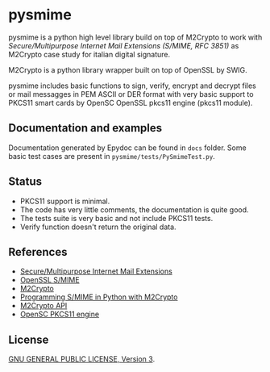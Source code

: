 # pysmime

pysmime is a python high level library build on top of M2Crypto to work with
*Secure/Multipurpose Internet Mail Extensions (S/MIME, RFC 3851)* as M2Crypto
case study for italian digital signature.

M2Crypto is a python library wrapper built on top of OpenSSL by SWIG.

pysmime includes basic functions to sign, verify, encrypt and decrypt
files or mail messagges in PEM ASCII or DER format with very basic support to
PKCS11 smart cards by OpenSC OpenSSL pkcs11 engine (pkcs11 module).

## Documentation and examples
Documentation generated by Epydoc can be found in `docs` folder.
Some basic test cases are present in `pysmime/tests/PySmimeTest.py`.

## Status
* PKCS11 support is minimal.
* The code has very little comments, the documentation is quite good.
* The tests suite is very basic and not include PKCS11 tests.
* Verify function doesn't return the original data.

## References
* [Secure/Multipurpose Internet Mail Extensions](https://www.ietf.org/rfc/rfc3851.txt)
* [OpenSSL S/MIME](https://www.openssl.org/docs/apps/smime.html)
* [M2Crypto](http://chandlerproject.org/bin/view/Projects/MeTooCrypto)
* [Programming S/MIME in Python with M2Crypto](http://svn.osafoundation.org/m2crypto/trunk/doc/howto.smime.html)
* [M2Crypto API](http://www.heikkitoivonen.net/m2crypto/api/)
* [OpenSC PKCS11 engine](https://www.opensc-project.org/opensc/wiki/engine_pkcs11)

## License
[GNU GENERAL PUBLIC LICENSE, Version 3](https://www.gnu.org/licenses/gpl.html).
